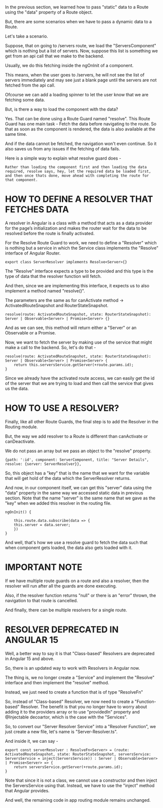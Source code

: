 In the previous section, we learned how to pass "static" data to a Route using the "data" property of a Route object. 

But, there are some scenarios when we have to pass a dynamic data to a Route.

Let's take a scenario. 

Suppose, that on going to /servers route, we load the "ServersComponent" which is nothing but a list of servers. Now, suppose this list is something we get from an api call that we make to the backend.

Usually, we do this fetching inside the ngOnInit of a component.

This means, when the user goes to /servers, he will not see the list of servers immediately and may see just a blank page until the servers are not fetched from the api call.

Ofcourse we can add a loading spinner to let the user know that we are fetching some data.

But, is there a way to load the component with the data?

Yes. That can be done using a Route Guard named "resolve". This Route Guard has one main task - Fetch the data before navigating to the route. So that as soon as the component is rendered, the data is also available at the same time.

And if the data cannot be fetched, the navigation won't even continue. So it also saves us from any issues if the fetching of data fails.

Here is a simple way to explain what resolve guard does - 

    Rather than loading the component first and then loading the data required, resolve says, hey, let the required data be loaded first, and then once thats done, move ahead with completing the route for that component. 

# HOW TO DEFINE A RESOLVER THAT FETCHES DATA

A resolver in Angular is a class with a method that acts as a data provider for the page’s initialization and makes the router wait for the data to be resolved before the route is finally activated.

For the Resolve Route Guard to work, we need to define a "Resolver" which is nothing but a service in which the Service class implements the "Resolve" interface of Angular Router.

    export class ServerResolver implements Resolve<Server>{}

The "Resolve" interface expects a type to be provided and this type is the type of data that the resolver function will fetch.

And then, since we are implementing this interface, it expects us to also implement a method named "resolve()".

The parameters are the same as for canActivate method -> ActivatedRouteSnapshot and RouterStateSnapshot.

    resolve(route: ActivatedRouteSnapshot, state: RouterStateSnapshot): Server | Observable<Server> | Promise<Server> {}

And as we can see, this method will return either a "Server" or an Observable or a Promise.

Now, we want to fetch the server by making use of the service that might make a call to the backend. So, let's do that - 

    resolve(route: ActivatedRouteSnapshot, state: RouterStateSnapshot): Server | Observable<Server> | Promise<Server> {
        return this.serversService.getServer(+route.params.id);
    }

Since we already have the activated route access, we can easily get the id of the server that we are trying to load and then call the service that gives us the data.

# HOW TO USE A RESOLVER?

Finally, like all other Route Guards, the final step is to add the Resolver in the Routing module.

But, the way we add resolver to a Route is different than canActivate or canDeactivate.

We do not pass an array but we pass an object to the "resolve" property.

    {path: ':id', component: ServerComponent, title: "Server Details", resolve: {server: ServerResolver}},

So, this object has a "key" that is the name that we want for the variable that will get hold of the data which the ServerResolver returns. 

And now, in our component itself, we can get this "server" data using the "data" property in the same way we accessed static data in previous section. Note that the name "server" is the same name that we gave as the "key" when we added this resolver in the routing file.

    ngOnInit() {

        this.route.data.subscribe(data => {
        this.server = data.server;
        })
    }

And well, that's how we use a resolve guard to fetch the data such that when component gets loaded, the data also gets loaded with it.


# IMPORTANT NOTE

If we have multiple route guards on a route and also a resolver, then the resolver will run after all the guards are done executing.

Also, if the resolver function returns "null" or there is an "error" thrown, the navigation to that route is cancelled.

And finally, there can be multiple resolvers for a single route.

# RESOLVER DEPRECATED IN ANGULAR 15

Well, a better way to say it is that "Class-based" Resolvers are deprecated in Angular 15 and above.

So, there is an updated way to work with Resolvers in Angular now. 

The thing is, we no longer create a "Service" and implement the "Resolve" interface and then implement the "resolve" method.

Instead, we just need to create a function that is of type "ResolveFn"

So, instead of "Class-based" Resolver, we now need to create a "Function-based" Resolver. The benefit is that you no longer have to worry about adding it to the providers array or to use "providedIn" property and @Injectable decoartor, which is the case with the "Services".

So, to convert our "Server Resolver Service" into a "Resolver Function", we just create a new file, let's name is "Server-Resolver.ts".

And inside it, we can say - 

    export const serverResolver : ResolveFn<Server> = (route: ActivatedRouteSnapshot, state: RouterStateSnapshot, serversService: ServersService = inject(ServersService)) : Server | Observable<Server> | Promise<Server> => {
        return serversService.getServer(+route.params.id);
    }

Note that since it is not a class, we cannot use a constructor and then inject the ServersService using that. Instead, we have to use the "inject" method that Angular provides.

And well, the remaining code in app routing module remains unchanged.